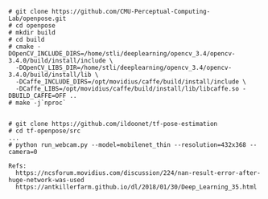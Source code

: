 
    # git clone https://github.com/CMU-Perceptual-Computing-Lab/openpose.git
    # cd openpose
    # mkdir build
    # cd build
    # cmake -DOpenCV_INCLUDE_DIRS=/home/stli/deeplearning/opencv_3.4/opencv-3.4.0/build/install/include \
      -DOpenCV_LIBS_DIR=/home/stli/deeplearning/opencv_3.4/opencv-3.4.0/build/install/lib \
      -DCaffe_INCLUDE_DIRS=/opt/movidius/caffe/build/install/include \
      -DCaffe_LIBS=/opt/movidius/caffe/build/install/lib/libcaffe.so -DBUILD_CAFFE=OFF ..
    # make -j`nproc`


    # git clone https://github.com/ildoonet/tf-pose-estimation
    # cd tf-openpose/src
    ...
    # python run_webcam.py --model=mobilenet_thin --resolution=432x368 --camera=0

    Refs:
      https://ncsforum.movidius.com/discussion/224/nan-result-error-after-huge-network-was-used
      https://antkillerfarm.github.io/dl/2018/01/30/Deep_Learning_35.html
